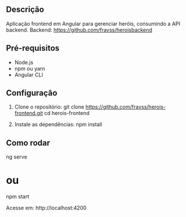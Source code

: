 ## Descrição
Aplicação frontend em Angular para gerenciar heróis, consumindo a API backend.
Backend: https://github.com/fravss/heroisbackend

## Pré-requisitos
- Node.js 
- npm ou yarn
- Angular CLI

## Configuração

1. Clone o repositório:
git clone https://github.com/fravss/herois-frontend.git
cd herois-frontend

2. Instale as dependências:
npm install


## Como rodar

ng serve
# ou
npm start

Acesse em: http://localhost:4200
